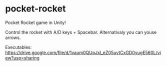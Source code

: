 # pocket-rocket
Pocket Rocket game in Unity!

Control the rocket with A/D keys + Spacebar. Alternativaly you can youse arrows.

Executables: https://drive.google.com/file/d/1vaum0QUpJxl_eZ05uvtCxGD0yugE560L/view?usp=sharing
